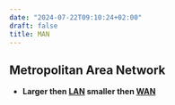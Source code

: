 ```yaml
---
date: "2024-07-22T09:10:24+02:00"
draft: false
title: MAN
---
```


## Metropolitan Area Network

-   **Larger then [LAN](/Network/Network_Types/LAN) smaller
    then [WAN](/Network/Network_Types/WAN)**
